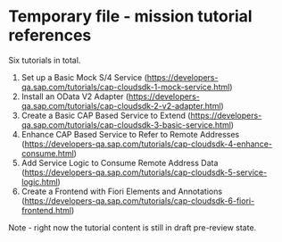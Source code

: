 # Temporary file - mission tutorial references

Six tutorials in total.

1. Set up a Basic Mock S/4 Service (<https://developers-qa.sap.com/tutorials/cap-cloudsdk-1-mock-service.html>)
1. Install an OData V2 Adapter (<https://developers-qa.sap.com/tutorials/cap-cloudsdk-2-v2-adapter.html>)
1. Create a Basic CAP Based Service to Extend (<https://developers-qa.sap.com/tutorials/cap-cloudsdk-3-basic-service.html>)
1. Enhance CAP Based Service to Refer to Remote Addresses (<https://developers-qa.sap.com/tutorials/cap-cloudsdk-4-enhance-consume.html>)
1. Add Service Logic to Consume Remote Address Data (<https://developers-qa.sap.com/tutorials/cap-cloudsdk-5-service-logic.html>)
1. Create a Frontend with Fiori Elements and Annotations (<https://developers-qa.sap.com/tutorials/cap-cloudsdk-6-fiori-frontend.html>)

Note - right now the tutorial content is still in draft pre-review state.
